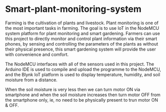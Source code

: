 # Smart-plant-monitoring-system
Farming is the cultivation of plants and livestock. Plant monitoring is one of the most important tasks in farming. 
The goal is to use IoT in the NodeMCU system platform for plant monitoring and smart gardening. 
Farmers can use this project to directly monitor and control plant information via their smart phones, by sensing and controlling the parameters of the plants as  without their physical presence, this smart gardening system will provide the user with convenience and comfort.

The NodeMCU interfaces with all of the sensors used in this project.
The Arduino IDE is used to compile and upload the programme to the NodeMCU, and the 
Blynk IoT platform is used to display temperature, humidity, and soil moisture from a distance.

When the soil moisture is very less then we can turn motor ON via smartphone and when the soil 
moisture increases then turn motor OFF from the smartphone only, ie, no need to be physically present to trun motor ON & OFF.
